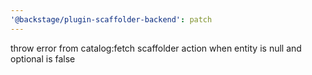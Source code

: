 ```yaml
---
'@backstage/plugin-scaffolder-backend': patch
---
```


throw error from catalog:fetch scaffolder action when entity is null and optional is false

